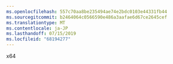 ```yaml
---
ms.openlocfilehash: 557c70aa8be235494ae74e2bdc0103e44331fb44
ms.sourcegitcommit: b2464064c0566590e486a3aafae6d67ce2645cef
ms.translationtype: MT
ms.contentlocale: ja-JP
ms.lasthandoff: 07/15/2019
ms.locfileid: "68194277"
---
```

x64
